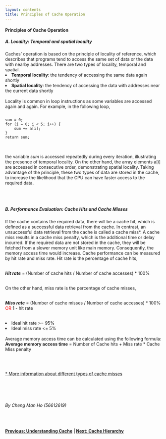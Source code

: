 ```yaml
---
layout: contents
title: Principles of Cache Operation
---
```

<body>
<h4><b>Principles of Cache Operation</b></h4>

<h5><b>A. Locality: Temporal and spatial locality</b></h5>

<div class="bodytext">
Caches’ operation is based on the principle of locality of reference, which describes that programs tend to access the same set of data or the data with nearby addresses. There are two types of locality, temporal and spatial. <br/>

<li><b>Temporal locality</b>: the tendency of accessing the same data again shortly </li>
<li><b>Spatial locality</b>: the tendency of accessing the data with addresses near the current data shortly</li>
<br/>
Locality is common in loop instructions as some variables are accessed again and again. For example, in the following loop, <br/>

<pre>
<code>
sum = 0;
for (i = 0; i < 5; i++) {
	sum += a[i];
}
return sum;
</code>
</pre>

<br/>
the variable <i>sum</i> is accessed repeatedly during every iteration, illustrating the presence of temporal locality. On the other hand, the array elements a[i] are accessed in consecutive order, demonstrating spatial locality.
Taking advantage of the principle, these two types of data are stored in the cache, to increase the likelihood that the CPU can have faster access to the required data. 

<br/> <br/>

<h5><b>B. Performance Evaluation: Cache Hits and Cache Misses</b></h5>

If the cache contains the required data, there will be a cache hit, which is defined as a successful data retrieval from the cache. In contrast, an unsuccessful data retrieval from the cache is called a cache miss*. A cache miss results in a cache miss penalty, which is the additional time or delay incurred. If the required data are not stored in the cache, they will be fetched from a slower memory unit like main memory. Consequently, the memory access time would increase.
Cache performance can be measured by hit rate and miss rate. Hit rate is the percentage of cache hits, <br/> <br/>

<b><i>Hit rate</i></b> =  (Number of cache hits / Number of cache accesses) * 100% <br/><br/>

On the other hand, miss rate is the percentage of cache misses, <br/><br/>

<b><i>Miss rate</i></b> =  (Number of cache misses / Number of cache accesses) * 100%  <span style="color: red;">  OR  </span>  1 - hit rate <br/><br/>

<li>Ideal hit rate >= 95%</li>
<li>Ideal miss rate <= 5%</li>
<br/>
Average memory access time can be calculated using the following formula: <br/>
<b>Average memory access time</b> = Number of Cache hits + Miss rate * Cache Miss penalty

<br/><br/>

<a href="https://www.hostinger.com/tutorials/cache-miss#What_Is_a_Cache_Miss">* More information about different types of cache misses</a>

<br/> <br/> <br/>
<h6>By Cheng Man Ho (56612619)</h6>
<br/> <br/>
<div class="middle"><b>
<a href="https://cs1102proj-cache.github.io/CS1102/contents/understanding_cache.html">Previous: Understanding Cache</a> |
<a href="https://cs1102proj-cache.github.io/CS1102/contents/cache_hierarchy.html">Next: Cache Hierarchy</a></b>
<br/> 
